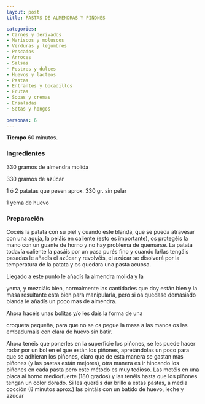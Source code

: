 ```yaml
---
layout: post
title: PASTAS DE ALMENDRAS Y PIÑONES

categories:
- Carnes y derivados
- Mariscos y moluscos
- Verduras y legumbres
- Pescados
- Arroces
- Salsas
- Postres y dulces
- Huevos y lacteos
- Pastas
- Entrantes y bocadillos
- Frutas
- Sopas y cremas
- Ensaladas
- Setas y hongos
 
personas: 6 
---
```

<b>Tiempo</b> 60 minutos.

<h3>Ingredientes</h3>
330 gramos de almendra molida

330 gramos de azúcar

1 ó 2 patatas que pesen aprox. 330 gr. sin pelar

1 yema de huevo

<h3>Preparación</h3>
Cocéis la patata con su piel y cuando este blanda, que se pueda atravesar con una aguja, la peláis en caliente (esto es importante), os protegéis la mano con un guante de horno y no hay problema de quemarse. La patata todavía caliente la pasáis por un pasa purés fino y cuando la/las tengáis pasadas le añadís el azúcar y revolvéis, el azúcar se disolverá por la temperatura de la patata y os quedara una pasta acuosa.

Llegado a este punto le añadís la almendra molida y la

yema, y mezcláis bien, normalmente las cantidades que doy están bien y la masa resultante esta bien para manipularla, pero si os quedase demasiado blanda le añadís un poco mas de almendra.

Ahora hacéis unas bolitas y/o les dais la forma de una

croqueta pequeña, para que no se os pegue la masa a las manos os las embadurnáis con clara de huevo sin batir.

Ahora tenéis que ponerles en la superficie los piñones, se les puede hacer rodar por un bol en el que están los piñones, apretándolas un poco para que se adhieran los piñones, claro que de esta manera se gastan mas piñones (y las pastas están mejores), otra manera es ir hincando los piñones en cada pasta pero este método es muy tedioso. Las metéis en una placa al horno medio/fuerte (180 grados) y las tenéis hasta que los piñones tengan un color dorado. Si les queréis dar brillo a estas pastas, a media cocción (8 minutos aprox.) las pintáis con un batido de huevo, leche y azúcar

